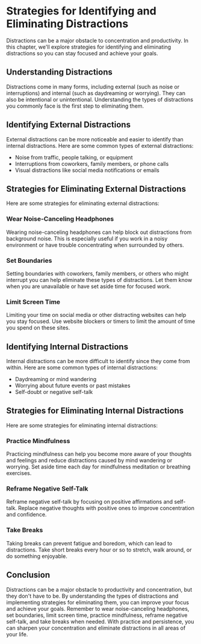 Strategies for Identifying and Eliminating Distractions
============================================================================================================

Distractions can be a major obstacle to concentration and productivity. In this chapter, we'll explore strategies for identifying and eliminating distractions so you can stay focused and achieve your goals.

Understanding Distractions
--------------------------

Distractions come in many forms, including external (such as noise or interruptions) and internal (such as daydreaming or worrying). They can also be intentional or unintentional. Understanding the types of distractions you commonly face is the first step to eliminating them.

Identifying External Distractions
---------------------------------

External distractions can be more noticeable and easier to identify than internal distractions. Here are some common types of external distractions:

* Noise from traffic, people talking, or equipment
* Interruptions from coworkers, family members, or phone calls
* Visual distractions like social media notifications or emails

Strategies for Eliminating External Distractions
------------------------------------------------

Here are some strategies for eliminating external distractions:

### Wear Noise-Canceling Headphones

Wearing noise-canceling headphones can help block out distractions from background noise. This is especially useful if you work in a noisy environment or have trouble concentrating when surrounded by others.

### Set Boundaries

Setting boundaries with coworkers, family members, or others who might interrupt you can help eliminate these types of distractions. Let them know when you are unavailable or have set aside time for focused work.

### Limit Screen Time

Limiting your time on social media or other distracting websites can help you stay focused. Use website blockers or timers to limit the amount of time you spend on these sites.

Identifying Internal Distractions
---------------------------------

Internal distractions can be more difficult to identify since they come from within. Here are some common types of internal distractions:

* Daydreaming or mind wandering
* Worrying about future events or past mistakes
* Self-doubt or negative self-talk

Strategies for Eliminating Internal Distractions
------------------------------------------------

Here are some strategies for eliminating internal distractions:

### Practice Mindfulness

Practicing mindfulness can help you become more aware of your thoughts and feelings and reduce distractions caused by mind wandering or worrying. Set aside time each day for mindfulness meditation or breathing exercises.

### Reframe Negative Self-Talk

Reframe negative self-talk by focusing on positive affirmations and self-talk. Replace negative thoughts with positive ones to improve concentration and confidence.

### Take Breaks

Taking breaks can prevent fatigue and boredom, which can lead to distractions. Take short breaks every hour or so to stretch, walk around, or do something enjoyable.

Conclusion
----------

Distractions can be a major obstacle to productivity and concentration, but they don't have to be. By understanding the types of distractions and implementing strategies for eliminating them, you can improve your focus and achieve your goals. Remember to wear noise-canceling headphones, set boundaries, limit screen time, practice mindfulness, reframe negative self-talk, and take breaks when needed. With practice and persistence, you can sharpen your concentration and eliminate distractions in all areas of your life.
